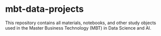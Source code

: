 # mbt-data-projects
This repository contains all materials, notebooks, and other study objects used in the Master Business Technology (MBT) in Data Science and AI.
